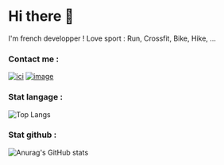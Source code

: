 # Hi there 👋

I'm french developper ! 
Love sport : Run, Crossfit, Bike, Hike, ...

### Contact me :
[![ici](https://img.icons8.com/?size=80&id=68248&format=png)](mailto:mathieu.busse24@gmail.com?subject=contact)
[![image](https://img.icons8.com/?size=64&id=53871&format=png)](https://mathieu-busse.dev/)



### Stat langage :
![Top Langs](https://github-readme-stats.vercel.app/api/top-langs/?username=math-dev-24&size_weight=0.5&count_weight=0.5&layout=compact&theme=onedark)
<br/>
### Stat github :
![Anurag's GitHub stats](https://github-readme-stats.vercel.app/api?username=math-dev-24&show_icons=true&theme=onedark)
